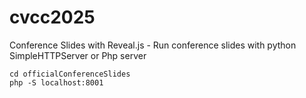 # cvcc2025


Conference Slides with Reveal.js - Run conference slides with python SimpleHTTPServer or Php server

```
cd officialConferenceSlides
php -S localhost:8001

```
